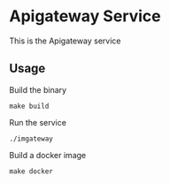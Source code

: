 # Apigateway Service

This is the Apigateway service


## Usage

Build the binary

```
make build
```

Run the service
```
./imgateway
```

Build a docker image
```
make docker
```